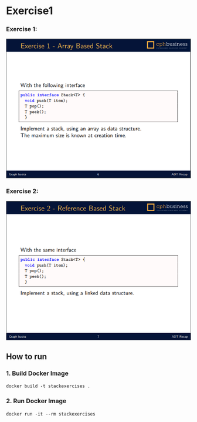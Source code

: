 # Exercise1

### Exercise 1:
![Exercise1](./assets/Exercise1.PNG)
### Exercise 2:
![Exercise2](./assets/Exercise2.PNG)

## How to run
### 1. Build Docker Image
```
docker build -t stackexercises .
```

### 2. Run Docker Image
```
docker run -it --rm stackexercises
```